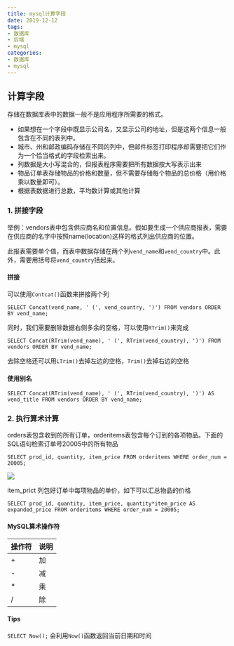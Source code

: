 ```yaml
---
title: mysql计算字段
date: 2019-12-12
tags:
- 数据库
- 后端
- mysql
categories:
- 数据库
- mysql
---
```


## 计算字段

存储在数据库表中的数据一般不是应用程序所需要的格式。

- 如果想在一个字段中既显示公司名，又显示公司的地址，但是这两个信息一般包含在不同的表列中。
- 城市、州和邮政编码存储在不同的列中，但邮件标签打印程序却需要把它们作为一个恰当格式的字段检索出来。
- 列数据是大小写混合的，但报表程序需要把所有数据按大写表示出来
- 物品订单表存储物品的价格和数量，但不需要存储每个物品的总价格（用价格乘以数量即可）。
- 根据表数据进行总数，平均数计算或其他计算

### 1. 拼接字段

举例：vendors表中包含供应商名和位置信息。假如要生成一个供应商报表，需要在供应商的名字中按照name(location)这样的格式列出供应商的位置。

此报表需要单个值，而表中数据存储在两个列`vend_name`和`vend_country`中。此外，需要用括号将`vend_country`括起来。

#### 拼接

可以使用`Contcat()`函数来拼接两个列

`SELECT Concat(vend_name, ' (', vend_country, ')') FROM vendors ORDER BY vend_name;`

同时，我们需要删除数据右侧多余的空格，可以使用`RTrim()`来完成

`SELECT Concat(RTrim(vend_name), ' (', RTrim(vend_country), ')') FROM vendors ORDER BY vend_name;`

去除空格还可以用`LTrim()`去掉左边的空格，`Trim()`去掉右边的空格

#### 使用别名

`SELECT Concat(RTrim(vend_name), ' (', RTrim(vend_country), ')') AS vend_title FROM vendors ORDER BY vend_name;`

### 2. 执行算术计算

orders表包含收到的所有订单，orderitems表包含每个订到的各项物品。下面的SQL语句检索订单号20005中的所有物品

`SELECT prod_id, quantity, item_price FROM orderitems WHERE order_num = 20005;`

![](http://silencew.cn/uploads/1576122299642.png)

item_prict 列包好订单中每项物品的单价，如下可以汇总物品的价格

`SELECT prod_id, quantity, item_price, quantity*item_price AS expanded_price FROM orderitems WHERE order_num = 20005;` 

#### MySQL算术操作符

| 操作符 | 说明 |
| ------ | ---- |
| +      | 加   |
| -      | 减   |
| *      | 乘   |
| /      | 除   |

#### Tips

`SELECT Now();` 会利用`Now()`函数返回当前日期和时间